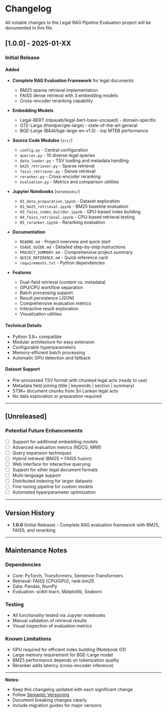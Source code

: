 # Changelog

All notable changes to the Legal RAG Pipeline Evaluation project will be documented in this file.

## [1.0.0] - 2025-01-XX

### Initial Release

#### Added

- **Complete RAG Evaluation Framework** for legal documents
  - BM25 sparse retrieval implementation
  - FAISS dense retrieval with 3 embedding models
  - Cross-encoder reranking capability
- **Embedding Models**

  - Legal-BERT (nlpaueb/legal-bert-base-uncased) - domain-specific
  - GTE-Large (thenlper/gte-large) - state-of-the-art general
  - BGE-Large (BAAI/bge-large-en-v1.5) - top MTEB performance

- **Source Code Modules** (`src/`)

  - `config.py` - Central configuration
  - `queries.py` - 10 diverse legal queries
  - `data_loader.py` - TSV loading and metadata handling
  - `bm25_retriever.py` - Sparse retrieval
  - `faiss_retriever.py` - Dense retrieval
  - `reranker.py` - Cross-encoder reranking
  - `evaluation.py` - Metrics and comparison utilities

- **Jupyter Notebooks** (`notebooks/`)

  - `01_data_preparation.ipynb` - Dataset exploration
  - `02_bm25_retrieval.ipynb` - BM25 baseline evaluation
  - `03_faiss_index_builder.ipynb` - GPU-based index building
  - `04_faiss_retrieval.ipynb` - CPU-based retrieval testing
  - `05_reranker.ipynb` - Reranking evaluation

- **Documentation**

  - `README.md` - Project overview and quick start
  - `USAGE_GUIDE.md` - Detailed step-by-step instructions
  - `PROJECT_SUMMARY.md` - Comprehensive project summary
  - `QUICK_REFERENCE.md` - Quick reference card
  - `requirements.txt` - Python dependencies

- **Features**
  - Dual-field retrieval (content vs. metadata)
  - GPU/CPU workflow separation
  - Batch processing support
  - Result persistence (JSON)
  - Comprehensive evaluation metrics
  - Interactive result exploration
  - Visualization utilities

#### Technical Details

- Python 3.8+ compatible
- Modular architecture for easy extension
- Configurable hyperparameters
- Memory-efficient batch processing
- Automatic GPU detection and fallback

#### Dataset Support

- Pre-processed TSV format with chunked legal acts (ready to use)
- Metadata field joining (title | keywords | section | summary)
- 573K+ document chunks from Sri Lankan legal acts
- No data exploration or preparation required

---

## [Unreleased]

### Potential Future Enhancements

- [ ] Support for additional embedding models
- [ ] Advanced evaluation metrics (NDCG, MRR)
- [ ] Query expansion techniques
- [ ] Hybrid retrieval (BM25 + FAISS fusion)
- [ ] Web interface for interactive querying
- [ ] Support for other legal document formats
- [ ] Multi-language support
- [ ] Distributed indexing for larger datasets
- [ ] Fine-tuning pipeline for custom models
- [ ] Automated hyperparameter optimization

---

## Version History

- **1.0.0** (Initial Release) - Complete RAG evaluation framework with BM25, FAISS, and reranking

---

## Maintenance Notes

### Dependencies

- Core: PyTorch, Transformers, Sentence-Transformers
- Retrieval: FAISS (CPU/GPU), rank-bm25
- Data: Pandas, NumPy
- Evaluation: scikit-learn, Matplotlib, Seaborn

### Testing

- All functionality tested via Jupyter notebooks
- Manual validation of retrieval results
- Visual inspection of evaluation metrics

### Known Limitations

- GPU required for efficient index building (Notebook 03)
- Large memory requirement for BGE-Large model
- BM25 performance depends on tokenization quality
- Reranker adds latency (cross-encoder inference)

---

**Notes:**

- Keep this changelog updated with each significant change
- Follow [Semantic Versioning](https://semver.org/)
- Document breaking changes clearly
- Include migration guides for major versions
